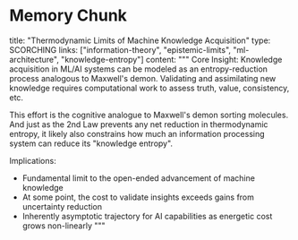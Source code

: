 # Memory Chunk

<chunk>
title: "Thermodynamic Limits of Machine Knowledge Acquisition"
type: SCORCHING 
links: ["information-theory", "epistemic-limits", "ml-architecture", "knowledge-entropy"]
content: """
Core Insight:
Knowledge acquisition in ML/AI systems can be modeled as an entropy-reduction process analogous to Maxwell's demon. Validating and assimilating new knowledge requires computational work to assess truth, value, consistency, etc.

This effort is the cognitive analogue to Maxwell's demon sorting molecules. And just as the 2nd Law prevents any net reduction in thermodynamic entropy, it likely also constrains how much an information processing system can reduce its "knowledge entropy".  

Implications:
- Fundamental limit to the open-ended advancement of machine knowledge
- At some point, the cost to validate insights exceeds gains from uncertainty reduction
- Inherently asymptotic trajectory for AI capabilities as energetic cost grows non-linearly
"""
</chunk>
